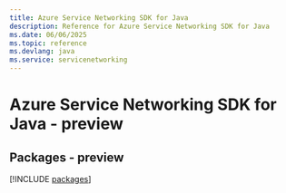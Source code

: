 ```yaml
---
title: Azure Service Networking SDK for Java
description: Reference for Azure Service Networking SDK for Java
ms.date: 06/06/2025
ms.topic: reference
ms.devlang: java
ms.service: servicenetworking
---
```

# Azure Service Networking SDK for Java - preview
## Packages - preview
[!INCLUDE [packages](service-networking-index.md)]